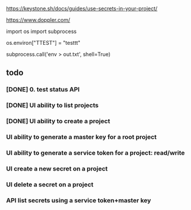 
https://keystone.sh/docs/guides/use-secrets-in-your-project/

https://www.doppler.com/

import os
import subprocess

os.environ["TTEST"] = "testtt"

subprocess.call('env > out.txt', shell=True)

## todo

### [DONE] 0. test status API

### [DONE] UI ability to list projects

### [DONE] UI ability to create a project

### UI ability to generate a master key for a root project

### UI ability to generate a service token for a project: read/write

### UI create a new secret on a project

### UI delete a secret on a project

### API list secrets using a service token+master key


